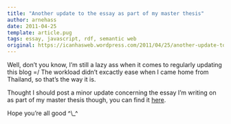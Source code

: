 ```yaml
---
title: "Another update to the essay as part of my master thesis"
author: arnehass
date: 2011-04-25
template: article.pug
tags: essay, javascript, rdf, semantic web
original: https://icanhasweb.wordpress.com/2011/04/25/another-update-to-the-essay-as-part-of-my-master-thesis/
---
```


<p>Well, don’t you know, I’m still a lazy ass when it comes to regularly updating this blog =/ The workload didn’t excactly ease when I came home from Thailand, so that’s the way it is.</p>
<p>Thought I should post a minor update concerning the essay I’m writing on as part of my master thesis though, you can find it <a href="http://folk.uio.no/arnehass/master/essay.pdf">here</a>.</p>
<p>Hope you’re all good ^\_^</p>
